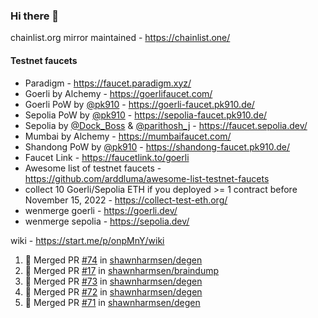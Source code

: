 ### Hi there 👋

chainlist.org mirror maintained - https://chainlist.one/

#### Testnet faucets
- Paradigm - https://faucet.paradigm.xyz/
- Goerli by Alchemy - https://goerlifaucet.com/
- Goerli PoW by [@pk910](https://github.com/pk910/PoWFaucet) - https://goerli-faucet.pk910.de/
- Sepolia PoW by [@pk910](https://github.com/pk910/PoWFaucet) - https://sepolia-faucet.pk910.de/
- Sepolia by [@Dock_Boss](https://twitter.com/Dock_Boss) & [@parithosh_j](https://twitter.com/parithosh_j) - https://faucet.sepolia.dev/
- Mumbai by Alchemy - https://mumbaifaucet.com/
- Shandong PoW by [@pk910](https://github.com/pk910/PoWFaucet) - https://shandong-faucet.pk910.de/ 
- Faucet Link - https://faucetlink.to/goerli
- Awesome list of testnet faucets - https://github.com/arddluma/awesome-list-testnet-faucets
- collect 10 Goerli/Sepolia ETH if you deployed >= 1 contract before November 15, 2022 - https://collect-test-eth.org/
- wenmerge goerli - https://goerli.dev/
- wenmerge sepolia - https://sepolia.dev/ 

wiki - https://start.me/p/onpMnY/wiki

<!--START_SECTION:activity-->
1. 🎉 Merged PR [#74](https://github.com/shawnharmsen/degen/pull/74) in [shawnharmsen/degen](https://github.com/shawnharmsen/degen)
2. 🎉 Merged PR [#17](https://github.com/shawnharmsen/braindump/pull/17) in [shawnharmsen/braindump](https://github.com/shawnharmsen/braindump)
3. 🎉 Merged PR [#73](https://github.com/shawnharmsen/degen/pull/73) in [shawnharmsen/degen](https://github.com/shawnharmsen/degen)
4. 🎉 Merged PR [#72](https://github.com/shawnharmsen/degen/pull/72) in [shawnharmsen/degen](https://github.com/shawnharmsen/degen)
5. 🎉 Merged PR [#71](https://github.com/shawnharmsen/degen/pull/71) in [shawnharmsen/degen](https://github.com/shawnharmsen/degen)
<!--END_SECTION:activity-->
